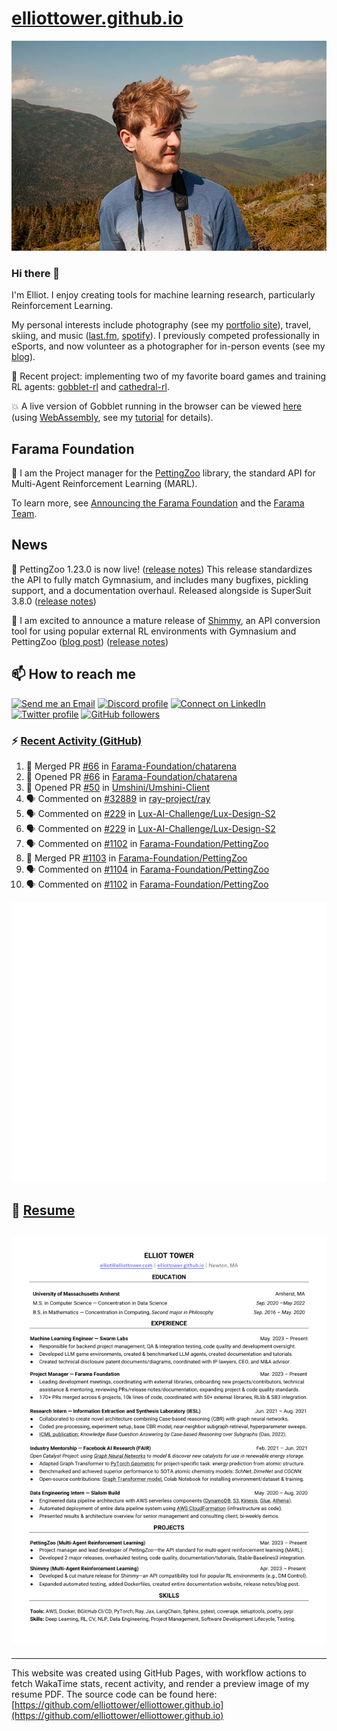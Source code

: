# [elliottower.github.io](https://github.com/elliottower/elliottower.github.io)

[![A wild Elliot on Mt Washington](https://raw.githubusercontent.com/elliottower/elliottower.github.io/main/src/jpg/DSCF7539-600px.jpg?raw=true)](https://raw.githubusercontent.com/elliottower/elliottower.github.io/main/src/jpg/DSCF7539.jpg?raw=true)

### Hi there 👋

I'm Elliot. I enjoy creating tools for machine learning research, particularly Reinforcement Learning.

My personal interests include photography (see my [portfolio site](https://www.elliottower.com/)), travel, skiing, and music ([last.fm](https://www.last.fm/user/ajsdlfkwer), [spotify](https://open.spotify.com/user/12132818380)). I previously competed professionally in eSports, and now volunteer as a photographer for in-person events (see my [blog](https://www.elliottower.com/stories/?category=events)).

🤖 Recent project: implementing two of my favorite board games and training RL agents: [gobblet-rl](https://github.com/elliottower/gobblet-rl) and [cathedral-rl](https://github.com/elliottower/cathedral-rl). 

💥 A live version of Gobblet running in the browser can be viewed [here](https://elliottower.github.io/gobblet-rl/) (using [WebAssembly](https://webassembly.org/), see my [tutorial](https://github.com/elliottower/gobblet-rl/blob/main/tutorials/WebAssembly/web_assembly.md) for details).

## Farama Foundation

🚀 I am the Project manager for the [PettingZoo](https://github.com/Farama-Foundation/PettingZoo) library, the standard API for Multi-Agent Reinforcement Learning (MARL). 

To learn more, see [Announcing the Farama Foundation](https://farama.org/Announcing-The-Farama-Foundation) and the [Farama Team](https://farama.org/team).

## News

🎉 PettingZoo 1.23.0 is now live! ([release notes](https://github.com/Farama-Foundation/PettingZoo/releases/tag/1.23.0)) This release standardizes the API to fully match Gymnasium, and includes many bugfixes, pickling support, and a documentation overhaul. Released alongside is SuperSuit 3.8.0 ([release notes](https://github.com/Farama-Foundation/SuperSuit/releases/tag/3.8.0)) 

<!-- ![GitHub Release Date](https://img.shields.io/github/release-date/Farama-Foundation/PettingZoo) -->

🎉 I am excited to announce a mature release of [Shimmy](https://github.com/Farama-Foundation/Shimmy), an API conversion tool for using popular external RL environments with Gymnasium and PettingZoo ([blog post](https://farama.org/Announcing-Shimmy)) ([release notes](https://github.com/Farama-Foundation/Shimmy/releases/tag/v1.0.0)) 

## 📫 How to reach me

 [![Send me an Email](https://img.shields.io/badge/email-elliot%40elliottower.com-blue)](mailto:elliot@elliottower.com)
 [![Discord profile](https://img.shields.io/badge/Discord-7289DA?style=flat&logo=discord&logoColor=white)](https://discord.com/users/83091537923145728)
 [![Connect on LinkedIn](https://img.shields.io/badge/--linkedin?label=LinkedIn&logo=LinkedIn&style=social)](https://www.linkedin.com/in/elliot-tower)
 [![Twitter profile](https://img.shields.io/twitter/follow/elliottower?style=social)](https://twitter.com/ElliotTower/)
 [![GitHub followers](https://img.shields.io/github/followers/elliottower?style=social)](https://github.com/elliottower/)

### ⚡ [Recent Activity (GitHub)](https://github.com/elliottower)

<!--START_SECTION:activity-->
1. 🎉 Merged PR [#66](https://github.com/Farama-Foundation/chatarena/pull/66) in [Farama-Foundation/chatarena](https://github.com/Farama-Foundation/chatarena)
2. 💪 Opened PR [#66](https://github.com/Farama-Foundation/chatarena/pull/66) in [Farama-Foundation/chatarena](https://github.com/Farama-Foundation/chatarena)
3. 💪 Opened PR [#50](https://github.com/Umshini/Umshini-Client/pull/50) in [Umshini/Umshini-Client](https://github.com/Umshini/Umshini-Client)
4. 🗣 Commented on [#32889](https://github.com/ray-project/ray/issues/32889#issuecomment-1729975267) in [ray-project/ray](https://github.com/ray-project/ray)
5. 🗣 Commented on [#229](https://github.com/Lux-AI-Challenge/Lux-Design-S2/issues/229#issuecomment-1727816007) in [Lux-AI-Challenge/Lux-Design-S2](https://github.com/Lux-AI-Challenge/Lux-Design-S2)
6. 🗣 Commented on [#229](https://github.com/Lux-AI-Challenge/Lux-Design-S2/issues/229#issuecomment-1727794699) in [Lux-AI-Challenge/Lux-Design-S2](https://github.com/Lux-AI-Challenge/Lux-Design-S2)
7. 🗣 Commented on [#1102](https://github.com/Farama-Foundation/PettingZoo/issues/1102#issuecomment-1723479117) in [Farama-Foundation/PettingZoo](https://github.com/Farama-Foundation/PettingZoo)
8. 🎉 Merged PR [#1103](https://github.com/Farama-Foundation/PettingZoo/pull/1103) in [Farama-Foundation/PettingZoo](https://github.com/Farama-Foundation/PettingZoo)
9. 🗣 Commented on [#1104](https://github.com/Farama-Foundation/PettingZoo/issues/1104#issuecomment-1722746879) in [Farama-Foundation/PettingZoo](https://github.com/Farama-Foundation/PettingZoo)
10. 🗣 Commented on [#1102](https://github.com/Farama-Foundation/PettingZoo/issues/1102#issuecomment-1722739129) in [Farama-Foundation/PettingZoo](https://github.com/Farama-Foundation/PettingZoo)
<!--END_SECTION:activity-->


<picture>
  <a href="https://metrics.lecoq.io/insights?user=elliottower">
   <img src="/github-metrics.svg" alt="Metrics">
  </a>
</picture>

## 📄 [Resume](https://elliottower.github.io/src/pdf/resume.pdf)

<!-- PDF-TO-MARKDOWN:START -->
![Page 1](src/png/page1.png "Page 1")
---
<!-- PDF-TO-MARKDOWN:END -->

----

This website was created using GitHub Pages, with workflow actions to fetch WakaTime stats, recent activity, and render a preview image of my resume PDF. The source code can be found here: [https://github.com/elliottower/elliottower.github.io](https://github.com/elliottower/elliottower.github.io)
